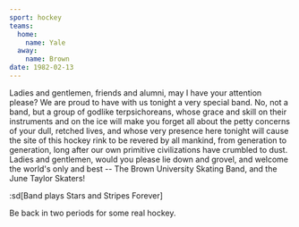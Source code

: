 ```yaml
---
sport: hockey
teams:
  home:
    name: Yale
  away:
    name: Brown
date: 1982-02-13
---
```


Ladies and gentlemen, friends and alumni, may I have your attention please? We are proud to have with us tonight a very special band. No, not a band, but a group of godlike terpsichoreans, whose grace and skill on their instruments and on the ice will make you forget all about the petty concerns of your dull, retched lives, and whose very presence here tonight will cause the site of this hockey rink to be revered by all mankind, from generation to generation, long after our own primitive civilizations have crumbled to dust. Ladies and gentlemen, would you please lie down and grovel, and welcome the world's only and best -- The Brown University Skating Band, and the June Taylor Skaters!

:sd[Band plays Stars and Stripes Forever]

Be back in two periods for some real hockey.
